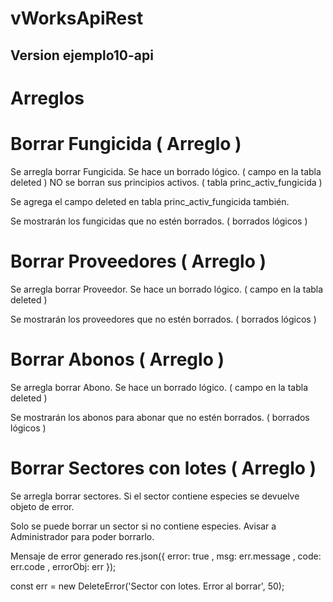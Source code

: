 # vWorksApiRest

## Version ejemplo10-api

# Arreglos




# Borrar Fungicida ( Arreglo )
Se arregla borrar Fungicida.
Se hace un borrado lógico. ( campo en la tabla deleted )
NO se borran sus principios activos. ( tabla princ_activ_fungicida )

Se agrega el campo deleted en tabla princ_activ_fungicida también.

Se mostrarán los fungicidas que no estén borrados. ( borrados lógicos )




# Borrar Proveedores ( Arreglo )
Se arregla borrar Proveedor.
Se hace un borrado lógico. ( campo en la tabla deleted )

Se mostrarán los proveedores que no estén borrados. ( borrados lógicos )




# Borrar Abonos ( Arreglo )
Se arregla borrar Abono.
Se hace un borrado lógico. ( campo en la tabla deleted )

Se mostrarán los abonos para abonar que no estén borrados. ( borrados lógicos )





# Borrar Sectores con lotes ( Arreglo )
Se arregla borrar sectores.
Si el sector contiene especies se devuelve objeto de error.

Solo se puede borrar un sector si no contiene especies.
Avisar a Administrador para poder borrarlo.

Mensaje de error generado
res.json({ error: true , msg: err.message , code: err.code , errorObj: err });

const err = new DeleteError('Sector con lotes. Error al borrar', 50);

